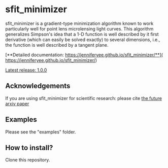 # sfit_minimizer

<dl> sfit_minimizer is a gradient-type minimization algorithm known to work 
particularly well for point lens microlensing light curves. This algorithm 
generalizes Simpson's idea that a 1-D function is well
described by it first derivative (which can easily be solved
exactly) to several dimensions, i.e., the function is well
described by a tangent plane.  </dl>

[**Detailed documentation: https://jenniferyee.github.io/sfit_minimizer/**](
https://jenniferyee.github.io/sfit_minimizer/)

[Latest release: 1.0.0](https://github.com/jenniferyee/sfit_minimizer/releases/latest)

## Acknowledgements

If you are using sfit_minimizer for scientific research: please cite 
[the future arxiv paper](https://arxiv.org)

## Examples

Please see the "examples" folder.

## How to install?

Clone this repository.